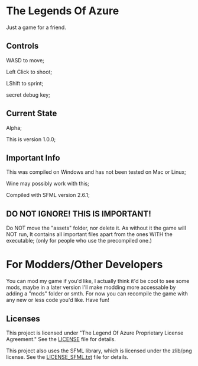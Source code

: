 # The Legends Of Azure

Just a game for a friend.

## Controls
WASD to move;

Left Click to shoot;

LShift to sprint;

secret debug key;

## Current State
Alpha;

This is version 1.0.0;

## Important Info
This was compiled on Windows and has not been tested on Mac or Linux;

Wine may possibly work with this;

Compiled with SFML version 2.6.1;

## DO NOT IGNORE! THIS IS IMPORTANT!
Do NOT move the "assets" folder, nor delete it. As without it the game will NOT run, It contains all important files apart from the ones WITH the executable; (only for people who use the precompiled one.)

# For Modders/Other Developers
You can mod my game if you'd like, I actually think it'd be cool to see some mods, maybe in a later version I'll make modding more accessable by adding a "mods" folder or smth. For now you can recompile the game with any new or less code you'd like. Have fun!

## Licenses
This project is licensed under "The Legend Of Azure Proprietary License Agreement." See the [LICENSE](LICENSE) file for details.

This project also uses the SFML library, which is licensed under the zlib/png license. See the [LICENSE_SFML.txt](LICENSE_SFML.txt) file for details.
